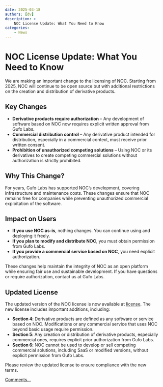 ```yaml
---
date: 2025-03-18
authors: [dv]
description: >
    NOC License Update: What You Need to Know
categories:
    - News
---
```


# NOC License Update: What You Need to Know

We are making an important change to the licensing of NOC. Starting from 2025,
NOC will continue to be open source but with additional restrictions on the creation
and distribution of derivative products.

<!-- more -->

## Key Changes

- **Derivative products require authorization** – Any development of software based on NOC
  now requires explicit written approval from Gufo Labs.
- **Commercial distribution control** – Any derivative product intended for distribution,
  especially in a commercial context, must receive prior written consent.
- **Prohibition of unauthorized competing solutions** – Using NOC or its derivatives to create competing commercial solutions without authorization is strictly prohibited.

## Why This Change?

For years, Gufo Labs has supported NOC’s development, covering infrastructure and maintenance costs.
These changes ensure that NOC remains free for companies while preventing unauthorized
commercial exploitation of the software.

## Impact on Users

* **If you use NOC as-is**, nothing changes. You can continue using and deploying it freely.
* **If you plan to modify and distribute NOC**, you must obtain permission from Gufo Labs.
* **If you provide a commercial service based on NOC**, you need explicit authorization.

These changes help maintain the integrity of NOC as an open platform while ensuring
fair use and sustainable development. If you have questions or require authorization,
contact us at Gufo Labs.

## Updated License

The updated version of the NOC license is now available at [license]. The new license includes important additions, including:

- **Section 4**: Derivative products are defined as any software or service based on NOC.
  Modifications or any commercial service that uses NOC beyond basic usage require permission.
- **Section 5**: Any creation or distribution of derivative products, especially commercial ones,
  requires explicit prior authorization from Gufo Labs.
- **Section 6**: NOC cannot be used to develop or sell competing commercial solutions,
  including SaaS or modified versions, without explicit permission from Gufo Labs.

Please review the updated license to ensure compliance with the new terms.

[Comments...](https://github.com/gufolabs/noc/discussions/12)

[license]: ../../license.md